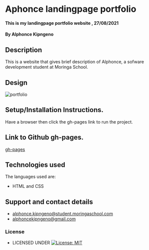# Aphonce landingpage portfolio
#### This is my landingpage portfolio website  , 27/08/2021
#### By **Alphonce Kipngeno**
## Description
This is a website that gives brief description of Alphonce, a sofware development student at Moringa School.
## Design
![portfolio](https://user-images.githubusercontent.com/87495436/131219045-39da873c-abd0-4310-8993-b5e76878f6f5.png)
## Setup/Installation Instructions.
Have a browser then click the gh-pages link to run the project.
## Link to Github gh-pages.
[gh-pages](https://kips-alih.github.io/alphonce-landingpage-portfolio/)
## Technologies used
The languages used are:
* HTML and CSS
## Support and contact details
 * alphonce.kipngeno@student.moringaschool.com
 * alphoncekipngeno@gmail.com
### License
* LICENSED UNDER  [![License: MIT](https://img.shields.io/badge/License-MIT-yellow.svg)](License)
